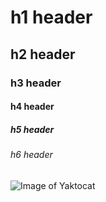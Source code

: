 # h1 header
## h2 header 
### h3 header
#### h4 header
##### h5 header
###### h6 header

![Image of Yaktocat](https://octodex.github.com/images/yaktocat.png)
